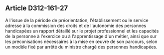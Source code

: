 ## Article D312-161-27

A l'issue de la période de préorientation, l'établissement ou le service adresse à la commission des droits et
de l'autonomie des personnes handicapées un rapport détaillé sur le projet professionnel et les capacités de la
personne à l'exercice ou à l'apprentissage d'un métier, ainsi que sur les préconisations nécessaires à la mise
en œuvre de son parcours, selon un modèle fixé par arrêté du ministre chargé des personnes handicapées.

